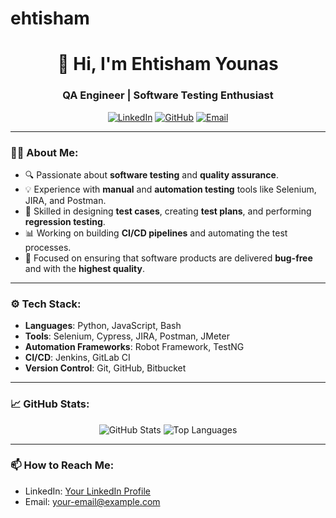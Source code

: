 # ehtisham
<!-- Your profile banner or header can go here -->
<h1 align="center">👋 Hi, I'm Ehtisham Younas</h1>
<h3 align="center">QA Engineer | Software Testing Enthusiast</h3>

<p align="center">
  <a href="https://www.linkedin.com/in/ehtisham-younas-ab06962a0?utm_source=share&utm_campaign=share_via&utm_content=profile&utm_medium=android_app
" target="_blank"><img src="https://img.shields.io/badge/LinkedIn-0077B5?logo=linkedin&logoColor=white" alt="LinkedIn"/></a>
  <a href="[https://github.com/yourusername](https://github.com/ehtisham-younas)" target="_blank"><img src="https://img.shields.io/badge/GitHub-100000?logo=github&logoColor=white" alt="GitHub"/></a>
  <a href="ehtishamyounas.business@gmail.com"><img src="https://img.shields.io/badge/Email-D14836?logo=gmail&logoColor=white" alt="Email"/></a>
</p>

---

### 🧑‍💻 About Me:
- 🔍 Passionate about **software testing** and **quality assurance**.
- 💡 Experience with **manual** and **automation testing** tools like Selenium, JIRA, and Postman.
- 🚀 Skilled in designing **test cases**, creating **test plans**, and performing **regression testing**.
- 📊 Working on building **CI/CD pipelines** and automating the test processes.
- 🎯 Focused on ensuring that software products are delivered **bug-free** and with the **highest quality**.

---

### ⚙️ Tech Stack:
- **Languages**: Python, JavaScript, Bash
- **Tools**: Selenium, Cypress, JIRA, Postman, JMeter
- **Automation Frameworks**: Robot Framework, TestNG
- **CI/CD**: Jenkins, GitLab CI
- **Version Control**: Git, GitHub, Bitbucket

---

### 📈 GitHub Stats:

<p align="center">
  <img src="https://github-readme-stats.vercel.app/api?username=yourusername&show_icons=true&theme=tokyonight" alt="GitHub Stats" />
  <img src="https://github-readme-stats.vercel.app/api/top-langs/?username=yourusername&layout=compact&theme=tokyonight" alt="Top Languages" />
</p>

---

### 📫 How to Reach Me:
- LinkedIn: [Your LinkedIn Profile](https://www.linkedin.com/in/ehtisham-younas-ab06962a0?utm_source=share&utm_campaign=share_via&utm_content=profile&utm_medium=android_app)
- Email: [your-email@example.com](ehtishamyounas.business@gmail.com)

<!-- Optional: You can add more badges and links to other platforms, such as Twitter, StackOverflow, etc. -->
